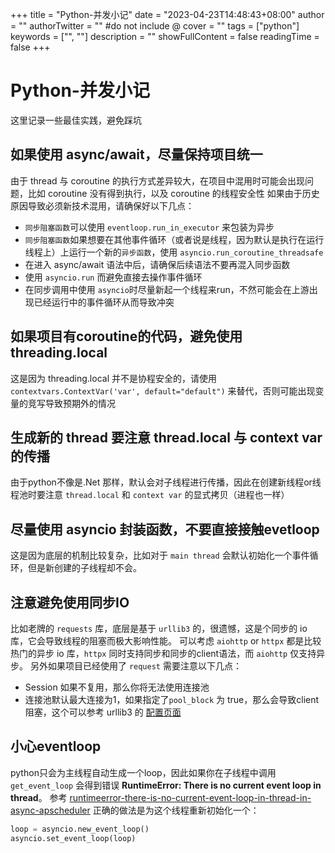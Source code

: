 +++
title = "Python-并发小记"
date = "2023-04-23T14:48:43+08:00"
author = ""
authorTwitter = "" #do not include @
cover = ""
tags = ["python"]
keywords = ["", ""]
description = ""
showFullContent = false
readingTime = false
+++

# Python-并发小记
这里记录一些最佳实践，避免踩坑

## 如果使用 async/await，尽量保持项目统一
由于 thread 与 coroutine 的执行方式差异较大，在项目中混用时可能会出现问题，比如 coroutine 没有得到执行，以及 coroutine 的线程安全性
如果由于历史原因导致必须新技术混用，请确保好以下几点：
- `同步阻塞函数`可以使用 `eventloop.run_in_executor` 来包装为异步
- `同步阻塞函数`如果想要在其他事件循环（或者说是线程，因为默认是执行在运行线程上）上运行一个新的`异步函数`，使用 `asyncio.run_coroutine_threadsafe`
- 在进入 async/await 语法中后，请确保后续语法不要再混入同步函数
- 使用 `asyncio.run` 而避免直接去操作事件循环
- 在同步调用中使用 `asyncio`时尽量新起一个线程来run，不然可能会在上游出现已经运行中的事件循环从而导致冲突

## 如果项目有coroutine的代码，避免使用 threading.local
这是因为 threading.local 并不是协程安全的，请使用 `contextvars.ContextVar('var', default="default")` 来替代，否则可能出现变量的竞写导致预期外的情况

## 生成新的 thread 要注意 thread.local 与 context var 的传播
由于python不像是.Net 那样，默认会对子线程进行传播，因此在创建新线程or线程池时要注意 `thread.local` 和 `context var` 的显式拷贝（进程也一样）

## 尽量使用 asyncio 封装函数，不要直接接触evetloop
这是因为底层的机制比较复杂，比如对于 `main thread` 会默认初始化一个事件循环，但是新创建的子线程却不会。

## 注意避免使用同步IO
比如老牌的 `requests` 库，底层是基于 `urllib3` 的，很遗憾，这是个同步的 io 库，它会导致线程的阻塞而极大影响性能。
可以考虑 `aiohttp` or `httpx` 都是比较热门的异步 io 库，`httpx` 同时支持同步和同步的client语法，而 `aiohttp` 仅支持异步。
另外如果项目已经使用了 `request` 需要注意以下几点：
- Session 如果不复用，那么你将无法使用连接池
- 连接池默认最大连接为1，如果指定了`pool_block` 为 true，那么会导致client阻塞，这个可以参考 urllib3 的 [配置页面](https://urllib3.readthedocs.io/en/stable/reference/urllib3.connectionpool.html)

## 小心eventloop
python只会为主线程自动生成一个loop，因此如果你在子线程中调用 `get_event_loop` 会得到错误 **RuntimeError: There is no current event loop in thread**。
参考 [runtimeerror-there-is-no-current-event-loop-in-thread-in-async-apscheduler](https://stackoverflow.com/questions/46727787/runtimeerror-there-is-no-current-event-loop-in-thread-in-async-apscheduler)
正确的做法是为这个线程重新初始化一个：
```python
loop = asyncio.new_event_loop()
asyncio.set_event_loop(loop)
```